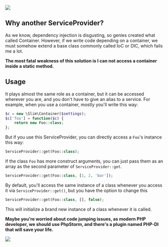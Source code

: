 ![](https://travis-ci.org/lovelock/ServiceProvider.svg?branch=master)

## Why another ServiceProvider?

As we know, dependency injection is disgusting, so genies created what called Container. However, if we write code depending on a container, we must somehow extend a base class commonly called IoC or DIC, which fails me a lot.

**The most fatal weakness of this solution is I can not access a container inside a static method.**

## Usage

It plays almost the same role as a container, but it can be accessed wherever you are, and you don't have to give an alias to a service. For example, when you use a container, mostly you'll write this way:

```php
$c = new \Slim\Container($settings);
$c['foo'] = function($c) {
    return new Foo::class;
};

```

But if you use this ServiceProvider, you can directly access a `Foo`'s instance this way:

```php
ServiceProvider::get(Foo::class);
```

If the class `Foo` has more construct arguments, you can just pass them as an array as the second parameter of `ServiceProvider::get`.

```php
ServiceProvider::get(Foo::class, [1, 2, 'bar']);
```

By default, you'll access the same instance of a class whenever you access it via `ServiceProvider::get()`, but you have the option to change this

```php
ServiceProvider::get(Foo::class, [], false);
```

This will initialize a brand new instance of a class whenever it is called.

**Maybe you're worried about code jumping issues, as modern PHP developer, we should use PhpStorm, and there's a plugin named PHP-DI that will save your life.**

![](http://ww4.sinaimg.cn/large/006y8mN6jw1fah2tbhob6j319s11otcw.jpg)
